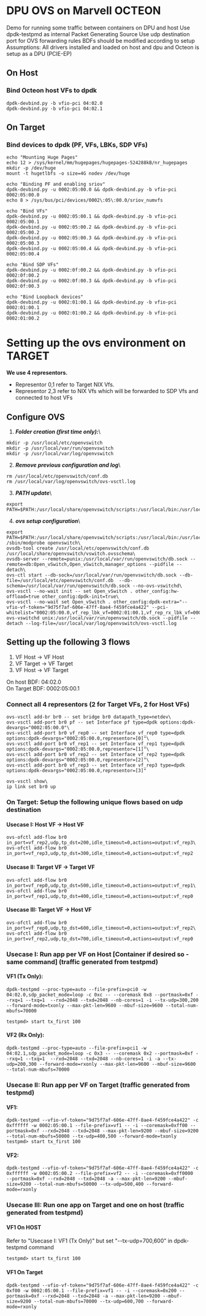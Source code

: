 # DPU OVS on Marvell OCTEON

Demo for running some traffic between containers on DPU and host
Use dpdk-testpmd as internal Packet Generating Source
Use udp destination port for OVS forwarding rules
BDFs should be modified according to setup
Assumptions: All drivers installed and loaded on host and dpu
and Octeon is setup as a DPU (PCIE-EP)

## On Host
### Bind Octeon host VFs to dpdk
```
dpdk-devbind.py -b vfio-pci 04:02.0  
dpdk-devbind.py -b vfio-pci 04:02.1  
```

## On Target
### Bind devices to dpdk (PF, VFs, LBKs, SDP VFs)
```
echo "Mounting Huge Pages"
echo 12 > /sys/kernel/mm/hugepages/hugepages-524288kB/nr_hugepages
mkdir -p /dev/huge
mount -t hugetlbfs -o size=4G nodev /dev/huge

echo "Binding PF and enabling sriov"
dpdk-devbind.py -u 0002:05:00.0 && dpdk-devbind.py -b vfio-pci 0002:05:00.0
echo 8 > /sys/bus/pci/devices/0002\:05\:00.0/sriov_numvfs

echo "Bind VFs"
dpdk-devbind.py -u 0002:05:00.1 && dpdk-devbind.py -b vfio-pci 0002:05:00.1
dpdk-devbind.py -u 0002:05:00.2 && dpdk-devbind.py -b vfio-pci 0002:05:00.2
dpdk-devbind.py -u 0002:05:00.3 && dpdk-devbind.py -b vfio-pci 0002:05:00.3
dpdk-devbind.py -u 0002:05:00.4 && dpdk-devbind.py -b vfio-pci 0002:05:00.4

echo "Bind SDP VFs"
dpdk-devbind.py -u 0002:0f:00.2 && dpdk-devbind.py -b vfio-pci 0002:0f:00.2
dpdk-devbind.py -u 0002:0f:00.3 && dpdk-devbind.py -b vfio-pci 0002:0f:00.3

echo "Bind Loopback devices"
dpdk-devbind.py -u 0002:01:00.1 && dpdk-devbind.py -b vfio-pci 0002:01:00.1
dpdk-devbind.py -u 0002:01:00.2 && dpdk-devbind.py -b vfio-pci 0002:01:00.2
```

# Setting up the ovs environment on TARGET

**We use 4 representors.**

 - Representor 0,1 refer to Target NIX Vfs.
 - Representor 2,3 refer to NIX Vfs which will be forwarded to SDP Vfs and
    connected to host VFs

## Configure OVS

 1. ***Folder creation (first time only):***\
```
mkdir -p /usr/local/etc/openvswitch
mkdir -p /usr/local/var/run/openvswitch
mkdir -p /usr/local/var/log/openvswitch
```
 2. ***Remove previous configuration and log***\
```
rm /usr/local/etc/openvswitch/conf.db
rm /usr/local/var/log/openvswitch/ovs-vsctl.log
```
3. ***PATH update***\
```
export PATH=$PATH:/usr/local/share/openvswitch/scripts:/usr/local/bin:/usr/local/sbin
```
4. ***ovs setup configuration***\
 ```
 export PATH=$PATH:/usr/local/share/openvswitch/scripts:/usr/local/bin:/usr/local/sbin\
/sbin/modprobe openvswitch\
ovsdb-tool create /usr/local/etc/openvswitch/conf.db /usr/local/share/openvswitch/vswitch.ovsschema\
ovsdb-server --remote=punix:/usr/local/var/run/openvswitch/db.sock --remote=db:Open_vSwitch,Open_vSwitch,manager_options --pidfile --detach\
ovs-ctl start --db-sock=/usr/local/var/run/openvswitch/db.sock --db-file=/usr/local/etc/openvswitch/conf.db  --db-schema=/usr/local/var/run/openvswitch/db.sock --no-ovs-vswitchd\
ovs-vsctl --no-wait init -- set Open_vSwitch . other_config:hw-offload=true other_config:dpdk-init=true\
ovs-vsctl --no-wait set Open_vSwitch . other_config:dpdk-extra="--vfio-vf-token="9d75f7af-606e-47ff-8ae4-f459fce4a422" --pci-whitelist="0002:05:00.0,vf_rep_lbk_vf=0002:01:00.1,vf_rep_rx_lbk_vf=0002:01:00.2""\
ovs-vswitchd unix:/usr/local/var/run/openvswitch/db.sock --pidfile --detach --log-file=/usr/local/var/log/openvswitch/ovs-vsctl.log
```

## Setting up the following 3 flows
1. VF Host -> VF Host
2. VF Target -> VF Target
3. VF Host -> VF Target

On host BDF: 04:02.0\
On Target BDF: 0002:05:00.1

### Connect all 4 representors (2 for Target VFs, 2 for Host VFs)
```
ovs-vsctl add-br br0 -- set bridge br0 datapath_type=netdev\
ovs-vsctl add-port br0 pf -- set Interface pf type=dpdk options:dpdk-devargs="0002:05:00.0"\
ovs-vsctl add-port br0 vf_rep0 -- set Interface vf_rep0 type=dpdk options:dpdk-devargs="0002:05:00.0,representor=[0]"\
ovs-vsctl add-port br0 vf_rep1 -- set Interface vf_rep1 type=dpdk options:dpdk-devargs="0002:05:00.0,representor=[1]"\
ovs-vsctl add-port br0 vf_rep2 -- set Interface vf_rep2 type=dpdk options:dpdk-devargs="0002:05:00.0,representor=[2]"\
ovs-vsctl add-port br0 vf_rep3 -- set Interface vf_rep3 type=dpdk options:dpdk-devargs="0002:05:00.0,representor=[3]"

ovs-vsctl show\
ip link set br0 up
```
### On Target: Setup the following unique flows based on udp destination

#### Usecase I:   Host   VF -> Host   VF
```
ovs-ofctl add-flow br0 in_port=vf_rep2,udp,tp_dst=200,idle_timeout=0,actions=output:vf_rep3\
ovs-ofctl add-flow br0 in_port=vf_rep3,udp,tp_dst=300,idle_timeout=0,actions=output:vf_rep2
```

#### Usecase II:  Target VF -> Target VF
```
ovs-ofctl add-flow br0 in_port=vf_rep0,udp,tp_dst=500,idle_timeout=0,actions=output:vf_rep1\
ovs-ofctl add-flow br0 in_port=vf_rep1,udp,tp_dst=400,idle_timeout=0,actions=output:vf_rep0
```

#### Usecase III: Target VF -> Host   VF
```
ovs-ofctl add-flow br0 in_port=vf_rep0,udp,tp_dst=600,idle_timeout=0,actions=output:vf_rep2\
ovs-ofctl add-flow br0 in_port=vf_rep2,udp,tp_dst=700,idle_timeout=0,actions=output:vf_rep0
```

### Usecase I: Run app per VF on Host [Container if desired so - same command] (traffic generated from testpmd)

#### VF1 (Tx Only):
```
dpdk-testpmd --proc-type=auto --file-prefix=pci0 -w 04:02.0,sdp_packet_mode=loop -c 0xc -- --coremask 0x8 --portmask=0xf --rxq=1 --txq=1  --rxd=2048 --txd=2048 --nb-cores=1 -i --tx-udp=300,200 --forward-mode=txonly --max-pkt-len=9600 --mbuf-size=9600 --total-num-mbufs=70000

testpmd> start tx_first 100
```
#### VF2 (Rx Only):
```
dpdk-testpmd --proc-type=auto --file-prefix=pci1 -w 04:02.1,sdp_packet_mode=loop -c 0x3 -- --coremask 0x2 --portmask=0xf --rxq=1 --txq=1  --rxd=2048 --txd=2048 --nb-cores=1 -i -a --tx-udp=200,300 --forward-mode=rxonly --max-pkt-len=9600 --mbuf-size=9600 --total-num-mbufs=70000
```
### Usecase II: Run app per VF on Target (traffic generated from testpmd)

#### VF1:
```
dpdk-testpmd --vfio-vf-token="9d75f7af-606e-47ff-8ae4-f459fce4a422" -c 0xffffff -w 0002:05:00.1 --file-prefix=vf1 -- -i --coremask=0xff00 --portmask=0xf --rxd=2048 --txd=2048 --max-pkt-len=9200 --mbuf-size=9200 --total-num-mbufs=50000 --tx-udp=400,500 --forward-mode=txonly
testpmd> start tx_first 100
```
#### VF2:
```
dpdk-testpmd --vfio-vf-token="9d75f7af-606e-47ff-8ae4-f459fce4a422" -c 0xffffff -w 0002:05:00.2 --file-prefix=vf2 -- -i --coremask=0xff0000  --portmask=0xf --rxd=2048 --txd=2048 -a --max-pkt-len=9200 --mbuf-size=9200 --total-num-mbufs=50000 --tx-udp=500,400 --forward-mode=rxonly
```
### Usecase III: Run one app on Target and one on host (traffic generated from testpmd)

#### VF1 On HOST
Refer to "Usecase I: VF1 (Tx Only)" but set "--tx-udp=700,600" in dpdk-testpmd command
```
testpmd> start tx_first 100
```

#### VF1 On Target
```
dpdk-testpmd --vfio-vf-token="9d75f7af-606e-47ff-8ae4-f459fce4a422" -c 0xf00 -w 0002:05:00.1 --file-prefix=vf1 -- -i --coremask=0x200 --portmask=0xf --rxd=2048 --txd=2048 -a --max-pkt-len=9200 --mbuf-size=9200 --total-num-mbufs=70000 --tx-udp=600,700 --forward-mode=rxonly
```

